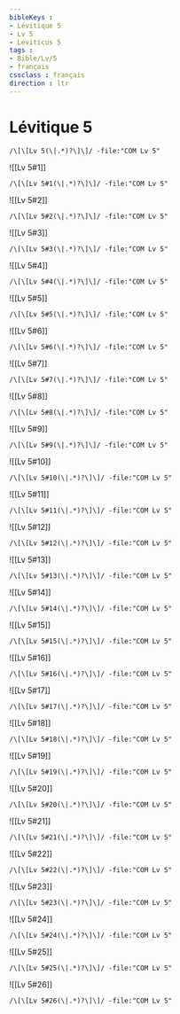 ```yaml
---
bibleKeys : 
- Lévitique 5
- Lv 5
- Leviticus 5
tags : 
- Bible/Lv/5
- français
cssclass : français
direction : ltr
---
```


# Lévitique 5

```query
/\[\[Lv 5(\|.*)?\]\]/ -file:"COM Lv 5"
```



![[Lv 5#1]]

```query
/\[\[Lv 5#1(\|.*)?\]\]/ -file:"COM Lv 5"
```

![[Lv 5#2]]

```query
/\[\[Lv 5#2(\|.*)?\]\]/ -file:"COM Lv 5"
```

![[Lv 5#3]]

```query
/\[\[Lv 5#3(\|.*)?\]\]/ -file:"COM Lv 5"
```

![[Lv 5#4]]

```query
/\[\[Lv 5#4(\|.*)?\]\]/ -file:"COM Lv 5"
```

![[Lv 5#5]]

```query
/\[\[Lv 5#5(\|.*)?\]\]/ -file:"COM Lv 5"
```

![[Lv 5#6]]

```query
/\[\[Lv 5#6(\|.*)?\]\]/ -file:"COM Lv 5"
```

![[Lv 5#7]]

```query
/\[\[Lv 5#7(\|.*)?\]\]/ -file:"COM Lv 5"
```

![[Lv 5#8]]

```query
/\[\[Lv 5#8(\|.*)?\]\]/ -file:"COM Lv 5"
```

![[Lv 5#9]]

```query
/\[\[Lv 5#9(\|.*)?\]\]/ -file:"COM Lv 5"
```

![[Lv 5#10]]

```query
/\[\[Lv 5#10(\|.*)?\]\]/ -file:"COM Lv 5"
```

![[Lv 5#11]]

```query
/\[\[Lv 5#11(\|.*)?\]\]/ -file:"COM Lv 5"
```

![[Lv 5#12]]

```query
/\[\[Lv 5#12(\|.*)?\]\]/ -file:"COM Lv 5"
```

![[Lv 5#13]]

```query
/\[\[Lv 5#13(\|.*)?\]\]/ -file:"COM Lv 5"
```

![[Lv 5#14]]

```query
/\[\[Lv 5#14(\|.*)?\]\]/ -file:"COM Lv 5"
```

![[Lv 5#15]]

```query
/\[\[Lv 5#15(\|.*)?\]\]/ -file:"COM Lv 5"
```

![[Lv 5#16]]

```query
/\[\[Lv 5#16(\|.*)?\]\]/ -file:"COM Lv 5"
```

![[Lv 5#17]]

```query
/\[\[Lv 5#17(\|.*)?\]\]/ -file:"COM Lv 5"
```

![[Lv 5#18]]

```query
/\[\[Lv 5#18(\|.*)?\]\]/ -file:"COM Lv 5"
```

![[Lv 5#19]]

```query
/\[\[Lv 5#19(\|.*)?\]\]/ -file:"COM Lv 5"
```

![[Lv 5#20]]

```query
/\[\[Lv 5#20(\|.*)?\]\]/ -file:"COM Lv 5"
```

![[Lv 5#21]]

```query
/\[\[Lv 5#21(\|.*)?\]\]/ -file:"COM Lv 5"
```

![[Lv 5#22]]

```query
/\[\[Lv 5#22(\|.*)?\]\]/ -file:"COM Lv 5"
```

![[Lv 5#23]]

```query
/\[\[Lv 5#23(\|.*)?\]\]/ -file:"COM Lv 5"
```

![[Lv 5#24]]

```query
/\[\[Lv 5#24(\|.*)?\]\]/ -file:"COM Lv 5"
```

![[Lv 5#25]]

```query
/\[\[Lv 5#25(\|.*)?\]\]/ -file:"COM Lv 5"
```

![[Lv 5#26]]

```query
/\[\[Lv 5#26(\|.*)?\]\]/ -file:"COM Lv 5"
```


